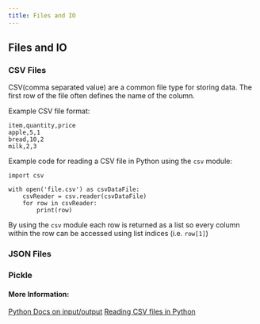 ```yaml
---
title: Files and IO
---
```

## Files and IO

### CSV Files
CSV(comma separated value) are a common file type for storing data. The first row of the file often defines the name of the column.

Example CSV file format:
```
item,quantity,price
apple,5,1
bread,10,2
milk,2,3
```
Example code for reading a CSV file in Python using the `csv` module:

```
import csv
 
with open('file.csv') as csvDataFile:
    csvReader = csv.reader(csvDataFile)
    for row in csvReader:
        print(row)
```
By using the `csv` module each row is returned as a list so every column within the row can be accessed using list indices (i.e. `row[1]`)

<!-- The article goes here, in GitHub-flavored Markdown. Feel free to add YouTube videos, images, and CodePen/JSBin embeds  -->

### JSON Files

### Pickle

#### More Information:
<!-- Please add any articles you think might be helpful to read before writing the article -->
[Python Docs on input/output](https://docs.python.org/3/tutorial/inputoutput.html)
[Reading CSV files in Python](https://pythonspot.com/en/reading-csv-files-in-python/)


